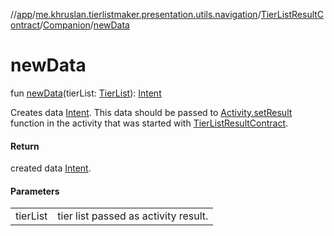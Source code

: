 //[app](../../../../index.md)/[me.khruslan.tierlistmaker.presentation.utils.navigation](../../index.md)/[TierListResultContract](../index.md)/[Companion](index.md)/[newData](new-data.md)

# newData

fun [newData](new-data.md)(tierList: [TierList](../../../me.khruslan.tierlistmaker.data.models.tierlist/-tier-list/index.md)): [Intent](https://developer.android.com/reference/kotlin/android/content/Intent.html)

Creates data [Intent](https://developer.android.com/reference/kotlin/android/content/Intent.html). This data should be passed to [Activity.setResult](https://developer.android.com/reference/kotlin/android/app/Activity.html#setresult) function in the activity that was started with [TierListResultContract](../index.md).

#### Return

created data [Intent](https://developer.android.com/reference/kotlin/android/content/Intent.html).

#### Parameters

| | |
|---|---|
| tierList | tier list passed as activity result. |
